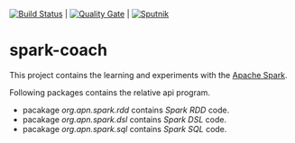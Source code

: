 [![Build Status](https://travis-ci.org/amitnema/spark-coach.svg?branch=master)](https://travis-ci.org/amitnema/spark-coach)  |  [![Quality Gate](https://sonarcloud.io/api/project_badges/measure?project=org.apn.spark%3Aspark-coach&metric=alert_status)](https://sonarcloud.io/dashboard?id=org.apn.spark%3Aspark-coach)  |  [![Sputnik](https://sputnik.ci/conf/badge)](https://sputnik.ci/app#/builds/amitnema/spark-coach)

# spark-coach
This project contains the learning and experiments with the [Apache Spark](https://spark.apache.org/ "Lightning-fast unified analytics engine").

Following packages contains the relative api program.
* pacakage _org.apn.spark.rdd_ contains _Spark RDD_ code.
* pacakage _org.apn.spark.dsl_ contains _Spark DSL_ code.
* pacakage _org.apn.spark.sql_ contains _Spark SQL_ code.

